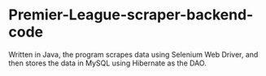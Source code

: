 # Premier-League-scraper-backend-code
Written in Java, the program scrapes data using Selenium Web Driver, and then stores the data in MySQL using Hibernate as the DAO.
